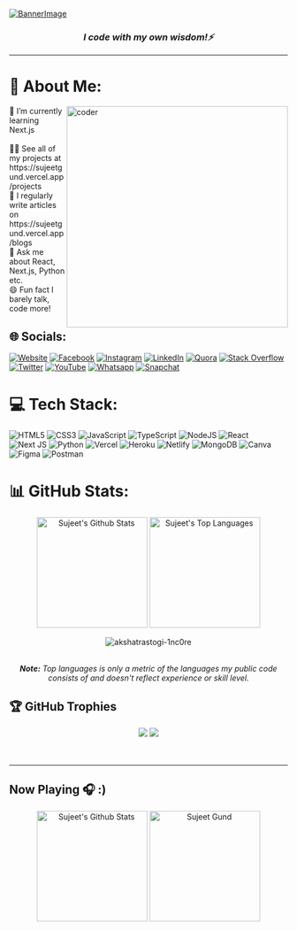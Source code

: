 [![BannerImage](https://blogger.googleusercontent.com/img/b/R29vZ2xl/AVvXsEhYqSWqg-35pEwmWe2SFrMK1jNl2M_HPJJtzQPnRGC2blyulZic0PxFqi5wCG9htCSsfLD-7JolnG-w2s4kMJ-Wu9O9pWT12dasS_x6vm2_AD4mhPe_z9GdRHpkZhhzIpR7uW5klH8nXMAQE3j8Bp8ECF-i5cycmhl17wgZyz6Ry_cEN51_s6yJOSOc/s2480/banner.png)](https://sujeetgund.vercel.app/)

<h3 align="center"><i>I code with my own wisdom!⚡</i></h3>
<hr>



# 💫 About Me:

<img src="https://cdn.dribbble.com/users/926537/screenshots/4502924/media/18181eb39eec9784db256e246954adba.gif" alt="coder" width="400" align="right" >
🌱 I’m currently learning Next.js<br><br>👨‍💻 See all of my projects at https://sujeetgund.vercel.app/projects <br>📝 I regularly write articles on https://sujeetgund.vercel.app/blogs <br>💬 Ask me about React, Next.js, Python etc.<br>😄 Fun fact I barely talk, code more!


## 🌐 Socials:
[![Website](https://img.shields.io/badge/Website-808080?logo=vercel&logoColor=white)](https://sujeetgund.vercel.app)
[![Facebook](https://img.shields.io/badge/Facebook-%231877F2.svg?logo=Facebook&logoColor=white)](https://facebook.com/sujeet.gund.98) [![Instagram](https://img.shields.io/badge/Instagram-%23E4405F.svg?logo=Instagram&logoColor=white)](https://instagram.com/sujeet.gund) [![LinkedIn](https://img.shields.io/badge/LinkedIn-%230077B5.svg?logo=linkedin&logoColor=white)](https://linkedin.com/in/sujeetgund) [![Quora](https://img.shields.io/badge/Quora-%23B92B27.svg?logo=Quora&logoColor=white)](https://quora.com/profile/Sujeet-Gund) [![Stack Overflow](https://img.shields.io/badge/-Stackoverflow-FE7A16?logo=stack-overflow&logoColor=white)](https://stackoverflow.com/users/16740705) [![Twitter](https://img.shields.io/badge/Twitter-%231DA1F2.svg?logo=Twitter&logoColor=white)](https://twitter.com/Sujeet_Gund) [![YouTube](https://img.shields.io/badge/YouTube-%23FF0000.svg?logo=YouTube&logoColor=white)](https://www.youtube.com/channel/UC9B_ywLK2Vne4mtmGgWZklg) [![Whatsapp](https://img.shields.io/badge/WhatsApp-25D366?logo=whatsapp&logoColor=white)](https://web.whatsapp.com/send?phone=7620420850&text=Hi) [![Snapchat](https://img.shields.io/badge/Snapchat-FFFC00?logo=snapchat&logoColor=white)](https://snapchat.com/add/blackheart2832)

# 💻 Tech Stack:
![HTML5](https://img.shields.io/badge/html5-%23E34F26.svg?style=for-the-badge&logo=html5&logoColor=white) ![CSS3](https://img.shields.io/badge/css3-%231572B6.svg?style=for-the-badge&logo=css3&logoColor=white) ![JavaScript](https://img.shields.io/badge/javascript-%23323330.svg?style=for-the-badge&logo=javascript&logoColor=%23F7DF1E) ![TypeScript](https://img.shields.io/badge/typescript-%23007ACC.svg?style=for-the-badge&logo=typescript&logoColor=white)  ![NodeJS](https://img.shields.io/badge/node.js-6DA55F?style=for-the-badge&logo=node.js&logoColor=white)  ![React](https://img.shields.io/badge/react-%2320232a.svg?style=for-the-badge&logo=react&logoColor=%2361DAFB) ![Next JS](https://img.shields.io/badge/Next-black?style=for-the-badge&logo=next.js&logoColor=white) ![Python](https://img.shields.io/badge/python-3670A0?style=for-the-badge&logo=python&logoColor=ffdd54) ![Vercel](https://img.shields.io/badge/vercel-%23000000.svg?style=for-the-badge&logo=vercel&logoColor=white) ![Heroku](https://img.shields.io/badge/heroku-%23430098.svg?style=for-the-badge&logo=heroku&logoColor=white) ![Netlify](https://img.shields.io/badge/netlify-%23000000.svg?style=for-the-badge&logo=netlify&logoColor=#00C7B7) ![MongoDB](https://img.shields.io/badge/MongoDB-%234ea94b.svg?style=for-the-badge&logo=mongodb&logoColor=white) ![Canva](https://img.shields.io/badge/Canva-%2300C4CC.svg?style=for-the-badge&logo=Canva&logoColor=white) 	![Figma](https://img.shields.io/badge/figma-%23F24E1E.svg?style=for-the-badge&logo=figma&logoColor=white) ![Postman](https://img.shields.io/badge/Postman-FF6C37?style=for-the-badge&logo=postman&logoColor=white)



# 📊 GitHub Stats:

<div align="center">
    <a href="#"><img alt="Sujeet's Github Stats" src="https://github-readme-stats.vercel.app/api?username=sujeetgund&show_icons=true&include_all_commits=true&count_private=true&theme=react&hide_border=true&bg_color=0D1117&title_color=5ce1e6&icon_color=5ce1e6" height="200"/></a>
    <a href="#"><img alt="Sujeet's Top Languages" src="https://github-readme-stats.vercel.app/api/top-langs/?username=sujeetgund&langs_count=10&layout=compact&theme=react&hide_border=true&bg_color=0D1117&title_color=5ce1e6&icon_color=5ce1e6" height="200"/></a>
   <p align="center"> <img src="https://komarev.com/ghpvc/?username=sujeetgund&label=Profile%20views&color=0e75b6&style=flat" alt="akshatrastogi-1nc0re" /> </p>
    <br/>
    <i><b>Note:</b> Top languages is only a metric of the languages my public code consists of and doesn't reflect experience or skill level.</i>
</div>

## 🏆 GitHub Trophies
<div align="center">
  <img src="https://github-profile-trophy.vercel.app/?username=sujeetgund&column=8&theme=onedark" />
  <img src="https://github-readme-streak-stats.herokuapp.com/?user=sujeetgund&theme=onedark&hide_border=false" />
</div><br> <br>
  



---

## Now Playing 🎧 :)

<div align="center">
    <a href="https://open.spotify.com/user/31rvnpvp3hwdqkg3xugva5qznrqm?si=860d2e71760c4eb3"><img alt="Sujeet's Github Stats" src="https://spotify-github-profile.vercel.app/api/view?uid=31rvnpvp3hwdqkg3xugva5qznrqm&cover_image=true&theme=novatorem&bar_color=53b14f&bar_color_cover=false" height="200"/></a>
    <a href="https://linktr.ee/sujeetgund"><img alt="Sujeet Gund" src="https://blogger.googleusercontent.com/img/b/R29vZ2xl/AVvXsEgessT7DOrmES7x-6xlUWUudCAlnwicrCiMHTvcuDVAQn1vhiFPBEFpF8q4har7a2Hu7MHmdxPDQ-TBbHckI2ZuMvWLzY3bUVXeHLeCfaWGtsYte_XWAi-64wyhJ9JoHXBArWv_21_i_unve3OFyotiWpjE9hAEnvuK1G_CRWtqwDhCIQJIFmcf_dwI/w141-h200/spotify.png" height="200"/></a>
 
</div>


